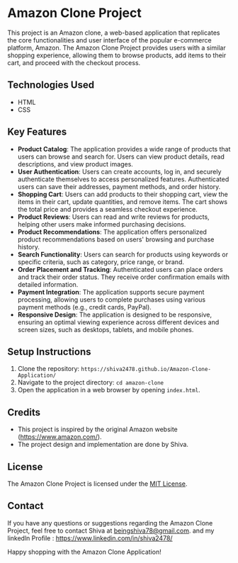 # Amazon Clone Project

This project is an Amazon clone, a web-based application that replicates the core functionalities and user interface of the popular e-commerce platform, Amazon. The Amazon Clone Project provides users with a similar shopping experience, allowing them to browse products, add items to their cart, and proceed with the checkout process.

## Technologies Used

- HTML
- CSS


## Key Features

- **Product Catalog**: The application provides a wide range of products that users can browse and search for. Users can view product details, read descriptions, and view product images.
- **User Authentication**: Users can create accounts, log in, and securely authenticate themselves to access personalized features. Authenticated users can save their addresses, payment methods, and order history.
- **Shopping Cart**: Users can add products to their shopping cart, view the items in their cart, update quantities, and remove items. The cart shows the total price and provides a seamless checkout experience.
- **Product Reviews**: Users can read and write reviews for products, helping other users make informed purchasing decisions.
- **Product Recommendations**: The application offers personalized product recommendations based on users' browsing and purchase history.
- **Search Functionality**: Users can search for products using keywords or specific criteria, such as category, price range, or brand.
- **Order Placement and Tracking**: Authenticated users can place orders and track their order status. They receive order confirmation emails with detailed information.
- **Payment Integration**: The application supports secure payment processing, allowing users to complete purchases using various payment methods (e.g., credit cards, PayPal).
- **Responsive Design**: The application is designed to be responsive, ensuring an optimal viewing experience across different devices and screen sizes, such as desktops, tablets, and mobile phones.

## Setup Instructions

1. Clone the repository: `https://shiva2478.github.io/Amazon-Clone-Application/`
2. Navigate to the project directory: `cd amazon-clone`
3. Open the application in a web browser by opening `index.html`.

## Credits

- This project is inspired by the original Amazon website (https://www.amazon.com/).
- The project design and implementation are done by Shiva.

## License

The Amazon Clone Project is licensed under the [MIT License](LICENSE).

## Contact

If you have any questions or suggestions regarding the Amazon Clone Project, feel free to contact Shiva at beingshiva78@gmail.com. and my linkedln Profile : https://www.linkedin.com/in/shiva2478/

Happy shopping with the Amazon Clone Application!
